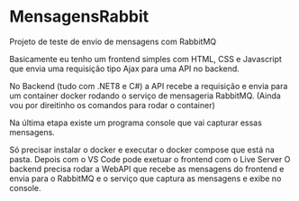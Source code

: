 # MensagensRabbit
Projeto de teste de envio de mensagens com RabbitMQ

Basicamente eu tenho um frontend simples com HTML, CSS e Javascript que envia uma requisição tipo Ajax para uma API no backend. 

No Backend (tudo com .NET8 e C#) a API recebe a requisição e envia para um container docker rodando o serviço de mensageria RabbitMQ. 
(Ainda vou por direitinho os comandos para rodar o container)

Na última etapa existe um programa console que vai capturar essas mensagens. 

Só precisar instalar o docker e executar o docker compose que está na pasta. 
Depois com o VS Code pode exetuar o frontend com o Live Server
O backend precisa rodar a WebAPI que recebe as mensagens do frontend e envia para o RabbitMQ e o serviço que captura as mensagens e exibe no console. 
